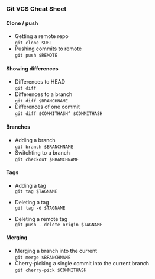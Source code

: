 ### Git VCS Cheat Sheet

#### Clone / push
* Getting a remote repo<br/>
  `git clone $URL`
* Pushing commits to remote<br/>
  `git push $REMOTE`

#### Showing differences

* Differences to HEAD<br/>
  `git diff`
* Differences to a branch<br/>
  `git diff $BRANCHNAME`
* Differences of one commit<br/>
  `git diff $COMMITHASH^ $COMMITHASH`

#### Branches

* Adding a branch<br/>
  `git branch $BRANCHNAME`
* Switchting to a branch<br/>
  `git checkout $BRANCHNAME`

#### Tags
* Adding a tag<br/>
  `git tag $TAGNAME`

* Deleting a tag<br/>
  `git tag -d $TAGNAME`

* Deleting a remote tag<br/>
  `git push --delete origin $TAGNAME`

#### Merging
* Merging a branch into the current<br/>
  `git merge $BRANCHNAME`
* Cherry-picking a single commit into the current branch<br/>
  `git cherry-pick $COMMITHASH`
